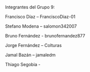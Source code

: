Integrantes del Grupo 9:

Francisco Díaz – FranciscoDiaz-01

Stefano Modena – salomon342007

Bruno Fernández - brunofernandez877

Jorge Fernández – Colturas

Jamal Bazán – jamaledm

Thiago Segobia -
